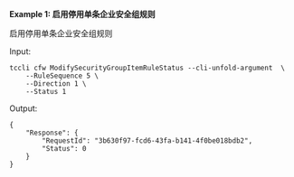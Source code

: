 **Example 1: 启用停用单条企业安全组规则**

启用停用单条企业安全组规则

Input: 

```
tccli cfw ModifySecurityGroupItemRuleStatus --cli-unfold-argument  \
    --RuleSequence 5 \
    --Direction 1 \
    --Status 1
```

Output: 
```
{
    "Response": {
        "RequestId": "3b630f97-fcd6-43fa-b141-4f0be018bdb2",
        "Status": 0
    }
}
```

